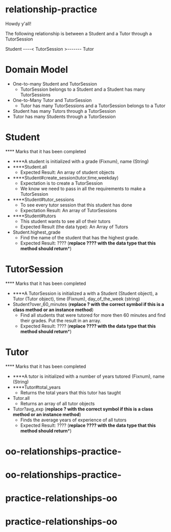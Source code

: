 # relationship-practice

Howdy y'all!

The following relationship is between a Student and a Tutor through a TutorSession

Student ----< TutorSession >------- Tutor

# Domain Model
- One-to-many Student and TutorSession
  - TutorSession belongs to a Student and a Student has many TutorSessions
- One-to-Many Tutor and TutorSession
  - Tutor has many TutorSessions and a TutorSession belongs to a Tutor
- Student has many Tutors through a TutorSession
- Tutor has many Students through a TutorSession

# Student
**** Marks that it has been completed
- ****A student is initialized with a grade (Fixnum), name (String)
- ****Student.all
  - Expected Result: An array of student objects
- ****Student#create_session(tutor,time,weekday)
  - Expectation is to create a TutorSession
  - We know we need to pass in all the requirements to make a TutorSession
- ****Student#tutor_sessions
  - To see every tutor session that this student has done
  - Expectation Result: An array of TutorSessions
- ****Student#tutors
  - This student wants to see all of their tutors
  - Expected Result (the data type):  An Array of Tutors
- Student.highest_grade
  - Find the name of the student that has the highest grade.
  - Expected Result: ???? (**replace ???? with the data type that this method should return***)

# TutorSession
**** Marks that it has been completed
- ****A TutorSession is initialized a with a Student (Student object), a Tutor (Tutor object), time (Fixnum),
day_of_the_week (string)
- Student?over_60_minutes (**replace ? with the correct symbol if this is a class method or an instance method**)
  - Find all students that were tutored for more then 60 minutes and find their grades. Put the result in an array.
  - Expected Result: ???? (**replace ???? with the data type that this method should return***)

# Tutor
**** Marks that it has been completed
- ****A tutor is initialized with a number of years tutored (Fixnum), name (String)
- ****Tutor#total_years
  - Returns the total years that this tutor has taught
- Tutor.all
  - Returns an array of all tutor objects
- Tutor?avg_exp (**replace ? with the correct symbol if this is a class method or an instance method**)
  - Finds the average years of experience of all tutors
  - Expected Result: ???? (**replace ???? with the data type that this method should return***)
# oo-relationships-practice-
# oo-relationships-practice-
# practice-relationships-oo
# practice-relationships-oo
